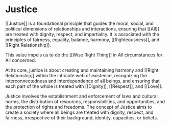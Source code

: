 # Justice

[[Justice]] is a foundational principle that guides the moral, social, and political dimensions of relationships and interactions, ensuring that [[All]] are treated with dignity, respect, and impartiality. It is associated with the principles of fairness, equality, balance, harmony, [[Righteousness]], and [[Right Relationship]]. 

This value impels us to do the [[Wise Right Thing]] in All circumstances for All concerned. 

At its core, justice is about creating and maintaining harmony and [[Right Relationship]] within the intricate web of existence, recognizing the interconnectedness and interdependence of all beings, and ensuring that each part of the whole is treated with [[Dignity]], [[Respect]], and [[Love]].

Justice involves the establishment and enforcement of laws and cultural norms, the distribution of resources, responsibilities, and opportunities, and the protection of rights and freedoms. The concept of Justice aims to create a society where all beings are treated with dignity, respect, and fairness, irrespective of their background, identity, capacities, or beliefs.